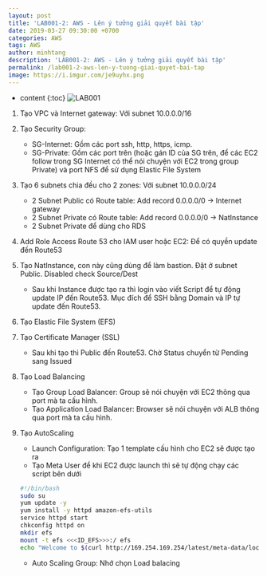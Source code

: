 ```yaml
---
layout: post
title: 'LAB001-2: AWS - Lên ý tưởng giải quyết bài tập'
date: 2019-03-27 09:30:00 +0700
categories: AWS
tags: AWS
author: minhtang
description: 'LAB001-2: AWS - Lên ý tưởng giải quyết bài tập'
permalink: /lab001-2-aws-len-y-tuong-giai-quyet-bai-tap
image: https://i.imgur.com/je9uyhx.png
---
```


* content
{:toc}
![LAB001](https://i.imgur.com/T0RgBGN.jpg)
1. Tạo VPC và Internet gateway: Với subnet 10.0.0.0/16
2. Tạo Security Group:
	- SG-Internet: Gồm các port ssh, http, https, icmp.
	- SG-Private: Gồm các port trên (hoặc gán ID của SG trên, để các EC2 follow trong SG Internet có thể nói chuyện với EC2 trong group Private) và port NFS để sử dụng Elastic File System




3. Tạo 6 subnets chia đều cho 2 zones: Với subnet 10.0.0.0/24
	- 2 Subnet Public có Route table: Add record 0.0.0.0/0 -> Internet gateway
	- 2 Subnet Private có Route table: Add record 0.0.0.0/0 -> NatInstance
	- 2 Subnet Private để dùng cho RDS
4. Add Role Access Route 53 cho IAM user hoặc EC2: Để có quyền update đến Route53
5. Tạo NatInstance, con này cũng dùng để làm bastion. Đặt ở subnet Public. Disabled check Source/Dest
	- Sau khi Instance được tạo ra thì login vào viết Script để tự động update IP đến Route53. Mục đích để SSH bằng Domain và IP tự update đến Route53.
6. Tạo Elastic File System (EFS)
7. Tạo Certificate Manager (SSL)
	- Sau khi tạo thì Public đến Route53. Chờ Status chuyển từ Pending sang Issued
8. Tạo Load Balancing
	- Tạo Group Load Balancer: Group sẽ nói chuyện với EC2 thông qua port mà ta cấu hình.
	- Tạo Application Load Balancer: Browser sẽ nói chuyện với ALB thông qua port mà ta cấu hình.
9. Tạo AutoScaling
	- Launch Configuration: Tạo 1 template cấu hình cho EC2 sẽ được tạo ra
	- Tạo Meta User để khi EC2 được launch thì sẽ tự động chạy các script bên dưới
	```bash
	#!/bin/bash
	sudo su
	yum update -y
	yum install -y httpd amazon-efs-utils
	service httpd start
	chkconfig httpd on
	mkdir efs
	mount -t efs <<<ID_EFS>>>:/ efs
	echo "Welcome to $(curl http://169.254.169.254/latest/meta-data/local-ipv4)" > /var/www/html/index.html
	```
	- Auto Scaling Group: Nhớ chọn Load balacing
